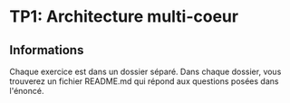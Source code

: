 # TP1: Architecture multi-coeur

## Informations

Chaque exercice est dans un dossier séparé. Dans chaque dossier, vous trouverez un fichier README.md qui répond aux
questions posées dans l'énoncé.